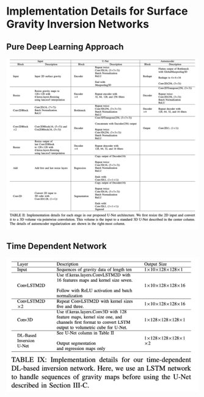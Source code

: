 # Implementation Details for Surface Gravity Inversion Networks

## Pure Deep Learning Approach

<img src="images/pure_dl.png">

## Time Dependent Network

<img src="images/time_dependent.png">